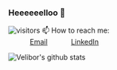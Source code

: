 
### Heeeeeelloo 👋

![visitors](https://visitor-badge.glitch.me/badge?page_id=velibor7)
📫 How to reach me: <br>
&nbsp;&nbsp;&nbsp;&nbsp;&nbsp;&nbsp;&nbsp;&nbsp;&nbsp;&nbsp; [Email](velibor.va@gmail.com)
&nbsp;&nbsp;&nbsp;&nbsp;&nbsp;&nbsp;&nbsp;&nbsp;&nbsp;&nbsp; [LinkedIn](https://www.linkedin.com/in/veliborvasiljevic)

![Velibor's github stats](https://github-readme-stats.vercel.app/api?username=velibor7)
